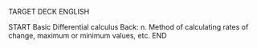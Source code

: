 TARGET DECK
ENGLISH

START
Basic
Differential calculus
Back: n. Method of calculating rates of change, maximum or minimum values, etc.
END
